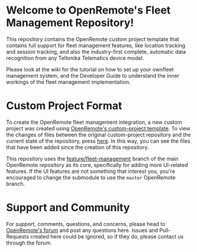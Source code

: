 # Welcome to OpenRemote's Fleet Management Repository!

This repository contains the OpenRemote custom project template that contains full support for fleet management features, like location tracking and session tracking, and also the industry-first complete, automatic data recognition from any Teltonika Telematics device model.

Please look at the wiki for the tutorial on how to set up your ownfleet management system, and the Developer Guide to understand the inner workings of the fleet management implementation.


# Custom Project Format

To create the OpenRemote fleet management integration, a new custom project was created using [OpenRemote's custom-project template](https://github.com/openremote/custom-project). To view the changes of files between the original custom-project repository and the current state of the repository, press [here]( https://github.com/openremote/fleet-management/compare/668ae6fdfb20eeae5977ad62b655bf3fb3d58cdd...main). In this way, you can see the files that have been added since the creation of this repository. 

This repository uses the [feature/fleet-management](https://github.com/openremote/openremote/tree/feature/fleet-management) branch of the main OpenRemote repository as its core, specifically for adding more UI-related features. If the UI features are not something that interest you, you're encouraged to change the submodule to use the `master` OpenRemote branch. 


# Support and Community

For support, comments, questions, and concerns, please head to [OpenRemote's forum](https://forum.openremote.io/) and post any questions here. Issues and Pull-Requests created here could be ignored, so if they do, please contact us through the forum. 
